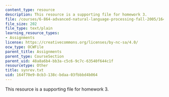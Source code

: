 ```yaml
---
content_type: resource
description: This resource is a supporting file for homework 3.
file: /courses/6-864-advanced-natural-language-processing-fall-2005/164f70e98cb3138cbdaa03fbbbd4b064_synrev.txt
file_size: 202
file_type: text/plain
learning_resource_types:
- Assignments
license: https://creativecommons.org/licenses/by-nc-sa/4.0/
ocw_type: OCWFile
parent_title: Assignments
parent_type: CourseSection
parent_uid: 48a8a6b4-bb3a-c5c6-9c7c-63540f644c1f
resourcetype: Other
title: synrev.txt
uid: 164f70e9-8cb3-138c-bdaa-03fbbbd4b064
---
```

This resource is a supporting file for homework 3.